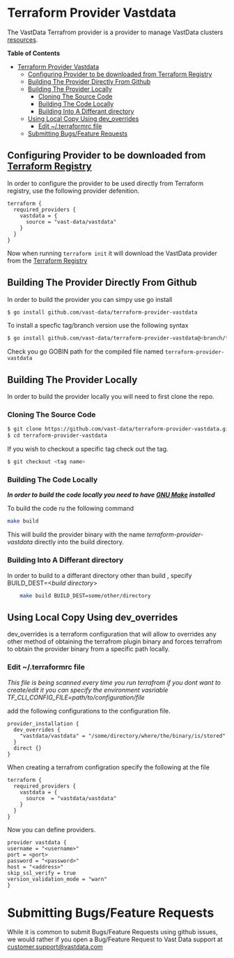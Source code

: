 # Terraform Provider Vastdata

The VastData Terrafrom provider is a provider to manage VastData clusters [resources](./resources).

<!-- markdown-toc start - Don't edit this section. Run M-x markdown-toc-refresh-toc -->
**Table of Contents**

- [Terraform Provider Vastdata](#terraform-provider-vastdata)
    - [Configuring Provider to be downloaded from Terraform Registry](#configuring-provider-to-be-downloaded-from-terraform-registryhttpsregistryterraformioprovidersvast-datavastdatalatest)
    - [Building The Provider Directly From Github](#building-the-provider-directly-from-github)
    - [Building The Provider Locally](#building-the-provider-locally)
        - [Cloning The Source Code](#cloning-the-source-code)
        - [Building The Code Locally](#building-the-code-locally)
        - [Building Into A Differant directory](#building-into-a-differant-directory)
    - [Using Local Copy Using dev_overrides](#using-local-copy-using-dev_overrides)
        - [Edit ~/.terraformrc file](#edit-terraformrc-file)
    - [Submitting Bugs/Feature Requests](#submitting-bugsfeature-requests)

<!-- markdown-toc end -->


## Configuring Provider to be downloaded from [Terraform Registry](https://registry.terraform.io/providers/vast-data/vastdata/latest)
In order to configure the provider to be used directly from Terraform registry, use the following provider defenition. 
```hcl
terraform {
  required_providers {
    vastdata = {
      source = "vast-data/vastdata"
    }
  }
}
```
Now when running `terraform init` it will download the VastData provider from the [Terraform Registry](https://registry.terraform.io/providers/vast-data/vastdata/latest)

## Building The Provider Directly From Github

In order to build the provider you can simpy use go install 

```bash
$ go install github.com/vast-data/terraform-provider-vastdata
```

To install a specfic tag/branch version use the following syntax 
```bash
$ go install github.com/vast-data/terraform-provider-vastdata@<branch/tag>
```

Check you go GOBIN path for the compiled file named `terraform-provider-vastdata`

## Building The Provider Locally 

In order to build the provider locally you will need to first clone the repo.

### Cloning The Source Code

```bash
$ git clone https://github.com/vast-data/terraform-provider-vastdata.git
$ cd terraform-provider-vastdata
```

If you wish to checkout a specific tag check out the tag.

```bash
$ git checkout <tag name>
```

### Building The Code Locally 

***In order to build the code locally you need to have [GNU Make](https://www.gnu.org/software/make/) installed***

To build the code ru the following command

```bash
make build
```

This will build the provider binary with the name *terraform-provider-vastdata* directly into the build directory.

### Building Into A Differant directory

In order to build to a differant directory other than build , specify BUILD_DEST=<*build directory*>

```bash
	make build BUILD_DEST=some/other/directory
```

## Using Local Copy Using dev_overrides

dev_overrides is a terraform configuration that will allow to overrides any other method of obtaining the terrafrom plugin binary and forces terrafrom to obtain the provider binary from a specific path locally.

### Edit ~/.terraformrc file 

*This file is being scanned every time you run terrafrom if you dont want to create/edit it you can specify the environment vasriable TF_CLI_CONFIG_FILE=path/to/configuration/file*

add the following configurations to the configuration file.

```hcl
provider_installation {
  dev_overrides {
    "vastdata/vastdata" = "/some/directory/where/the/binary/is/stored"
  }
  direct {}
} 
```

When creating a terrafrom configration specify the following at the file 

```hcl
terraform {
  required_providers {
    vastdata = {
      source  = "vastdata/vastdata"
    }
  }
}
```

Now you can define providers.

```hcl
provider vastdata {
username = "<username>"
port = <port>
password = "<password>"
host = "<address>"
skip_ssl_verify = true
version_validation_mode = "warn"
}
```
# Submitting Bugs/Feature Requests

While it is common to submit Bugs/Feature Requests using github issues,
we would rather if you open a Bug/Feature Request to Vast Data support at customer.support@vastdata.com

